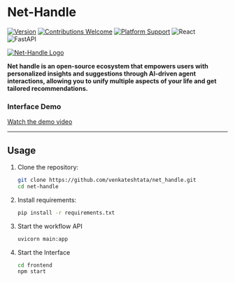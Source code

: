 # Net-Handle

<!--    [![Build Status](https://img.shields.io/badge/build-passing-brightgreen)]()   -->
[![Version](https://img.shields.io/badge/version-0.1.0-blue)]()
[![Contributions Welcome](https://img.shields.io/badge/contributions-welcome-brightgreen)]()
[![Platform Support](https://img.shields.io/badge/platform-cross--platform-orange)]()
![React](https://img.shields.io/badge/frontend-React-blue)  
![FastAPI](https://img.shields.io/badge/backend-FastAPI-teal)  
<!-- ![License](https://img.shields.io/badge/license-MIT-blue)   -->


[![Net-Handle Logo](https://i.postimg.cc/QCJxcQyX/logo.png)](#)

**Net handle is an open-source ecosystem that empowers users with personalized insights and suggestions through 
AI-driven agent interactions, allowing you to unify multiple aspects of your life and get tailored 
recommendations.**

### Interface Demo

[Watch the demo video](https://www.youtube.com/watch?v=your-video-id)


---

## Usage

1. Clone the repository:
   ```bash
   git clone https://github.com/venkateshtata/net_handle.git
   cd net-handle
   ```
2. Install requirements:
    ```bash
    pip install -r requirements.txt
    ```
3. Start the workflow API
    ```bash
    uvicorn main:app
    ```
4. Start the Interface
    ```bash
    cd frontend
    npm start
    ```

